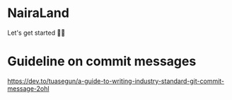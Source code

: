 # NairaLand

Let's get started 🚀🚀

# Guideline on commit messages
https://dev.to/tuasegun/a-guide-to-writing-industry-standard-git-commit-message-2ohl